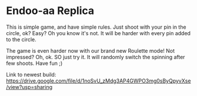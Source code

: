 # Endoo-aa Replica

This is simple game, and have simple rules. Just shoot with your pin in the circle, ok? Easy? Oh you know it's not. It will be harder with every pin added to the circle.

The game is even harder now with our brand new Roulette mode! Not impressed? Oh, ok. SO just try it. It will randomly switch the spinning after few shoots. Have fun ;) 


Link to newest build: 
https://drive.google.com/file/d/1noSvU_zMdg3AP4GWPO3mg0sByQpyvXse/view?usp=sharing